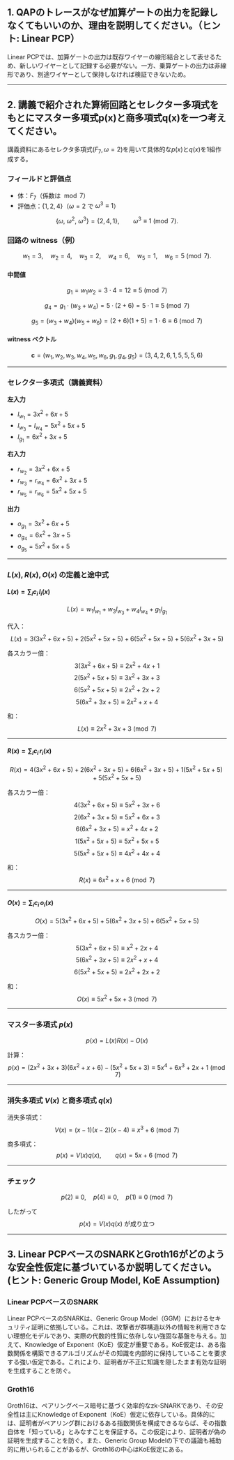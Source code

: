 ## 1. QAPのトレースがなぜ加算ゲートの出力を記録しなくてもいいのか、理由を説明してください。（ヒント: Linear PCP）

Linear PCPでは、加算ゲートの出力は既存ワイヤーの線形結合として表せるため、新しいワイヤーとして記録する必要がない。一方、乗算ゲートの出力は非線形であり、別途ワイヤーとして保持しなければ検証できないため。

---

## 2. 講義で紹介された算術回路とセレクター多項式をもとにマスター多項式p(x)と商多項式q(x)を一つ考えてください。

講義資料にあるセレクタ多項式($F_7, ω=2$)を用いて具体的な$p(x)$と$q(x)$を1組作成する。

### フィールドと評価点
- 体：$F_7$（係数は $\bmod 7$）
- 評価点：$\{1,2,4\}$（$\omega=2$ で $\omega^3\equiv1$）

$$
\{\omega,\ \omega^2,\ \omega^3\}=\{2,4,1\},\qquad \omega^3 \equiv 1 \pmod 7.
$$

### 回路の witness（例）
$$
w_1=3,\quad w_2=4,\quad w_3=2,\quad w_4=6,\quad w_5=1,\quad w_6=5 \pmod 7.
$$

#### 中間値
$$
g_1 = w_1 w_2 = 3\cdot 4 = 12 \equiv 5 \pmod 7
$$

$$
g_4 = g_1\cdot(w_3+w_4) = 5\cdot(2+6)=5\cdot 1 \equiv 5 \pmod 7
$$

$$
g_5 = (w_3+w_4)(w_5+w_6)=(2+6)(1+5)=1\cdot 6 \equiv 6 \pmod 7
$$

#### witness ベクトル
$$
\mathbf{c}=(w_1,w_2,w_3,w_4,w_5,w_6,g_1,g_4,g_5)=(3,4,2,6,1,5,5,5,6)
$$

---

### セレクター多項式（講義資料）

**左入力**
- $l_{w_1}=3x^2+6x+5$  
- $l_{w_3}=l_{w_4}=5x^2+5x+5$  
- $l_{g_1}=6x^2+3x+5$  

**右入力**
- $r_{w_2}=3x^2+6x+5$  
- $r_{w_3}=r_{w_4}=6x^2+3x+5$  
- $r_{w_5}=r_{w_6}=5x^2+5x+5$  

**出力**
- $o_{g_1}=3x^2+6x+5$  
- $o_{g_4}=6x^2+3x+5$  
- $o_{g_5}=5x^2+5x+5$  

---

### $L(x),R(x),O(x)$ の定義と途中式

#### $L(x)=\sum_i c_i\,l_i(x)$
$$
L(x)=w_1l_{w_1}+w_3l_{w_3}+w_4l_{w_4}+g_1l_{g_1}
$$

代入：
$$
L(x)=3(3x^2+6x+5)+2(5x^2+5x+5)+6(5x^2+5x+5)+5(6x^2+3x+5)
$$

各スカラー倍：
$$
3(3x^2+6x+5)\equiv 2x^2+4x+1
$$
$$
2(5x^2+5x+5)\equiv 3x^2+3x+3
$$
$$
6(5x^2+5x+5)\equiv 2x^2+2x+2
$$
$$
5(6x^2+3x+5)\equiv 2x^2+x+4
$$

和：
$$
L(x)\equiv 2x^2+3x+3 \pmod 7
$$

---

#### $R(x)=\sum_i c_i\,r_i(x)$
$$
R(x)=4(3x^2+6x+5)+2(6x^2+3x+5)+6(6x^2+3x+5)+1(5x^2+5x+5)+5(5x^2+5x+5)
$$

各スカラー倍：
$$
4(3x^2+6x+5)\equiv 5x^2+3x+6
$$
$$
2(6x^2+3x+5)\equiv 5x^2+6x+3
$$
$$
6(6x^2+3x+5)\equiv x^2+4x+2
$$
$$
1(5x^2+5x+5)\equiv 5x^2+5x+5
$$
$$
5(5x^2+5x+5)\equiv 4x^2+4x+4
$$

和：
$$
R(x)\equiv 6x^2+x+6 \pmod 7
$$

---

#### $O(x)=\sum_i c_i\,o_i(x)$
$$
O(x)=5(3x^2+6x+5)+5(6x^2+3x+5)+6(5x^2+5x+5)
$$

各スカラー倍：
$$
5(3x^2+6x+5)\equiv x^2+2x+4
$$
$$
5(6x^2+3x+5)\equiv 2x^2+x+4
$$
$$
6(5x^2+5x+5)\equiv 2x^2+2x+2
$$

和：
$$
O(x)\equiv 5x^2+5x+3 \pmod 7
$$

---

### マスター多項式 $p(x)$
$$
p(x)=L(x)R(x)-O(x)
$$

計算：
$$
p(x)=(2x^2+3x+3)(6x^2+x+6)-(5x^2+5x+3)\equiv 5x^4+6x^3+2x+1 \pmod 7
$$

---

### 消失多項式 $V(x)$ と商多項式 $q(x)$

消失多項式：
$$
V(x)=(x-1)(x-2)(x-4)\equiv x^3+6 \pmod 7
$$

商多項式：
$$
p(x)=V(x)q(x),\qquad q(x)=5x+6 \pmod 7
$$

---

### チェック
$$
p(2)\equiv 0,\quad p(4)\equiv 0,\quad p(1)\equiv 0 \pmod 7
$$

したがって
$$
p(x)=V(x)q(x)\ \text{が成り立つ}
$$


---

## 3. Linear PCPベースのSNARKとGroth16がどのような安全性仮定に基づいているか説明してください。(ヒント: Generic Group Model, KoE Assumption)

### Linear PCPベースのSNARK

Linear PCPベースのSNARKは、Generic Group Model（GGM）におけるセキュリティ証明に依拠している。これは、攻撃者が群構造以外の情報を利用できない理想化モデルであり、実際の代数的性質に依存しない強固な基盤を与える。加えて、Knowledge of Exponent（KoE）仮定が重要である。KoE仮定は、ある指数関係を構築できるアルゴリズムがその知識を内部的に保持していることを要求する強い仮定である。これにより、証明者が不正に知識を隠したまま有効な証明を生成することを防ぐ。

### Groth16

Groth16は、ペアリングベース暗号に基づく効率的なzk-SNARKであり、その安全性は主にKnowledge of Exponent（KoE）仮定に依存している。具体的には、証明者がペアリング群におけるある指数関係を構成できるならば、その指数自体を「知っている」とみなすことを保証する。この仮定により、証明者が偽の証明を生成することを防ぐ。また、Generic Group Modelの下での議論も補助的に用いられることがあるが、Groth16の中心はKoE仮定にある。
